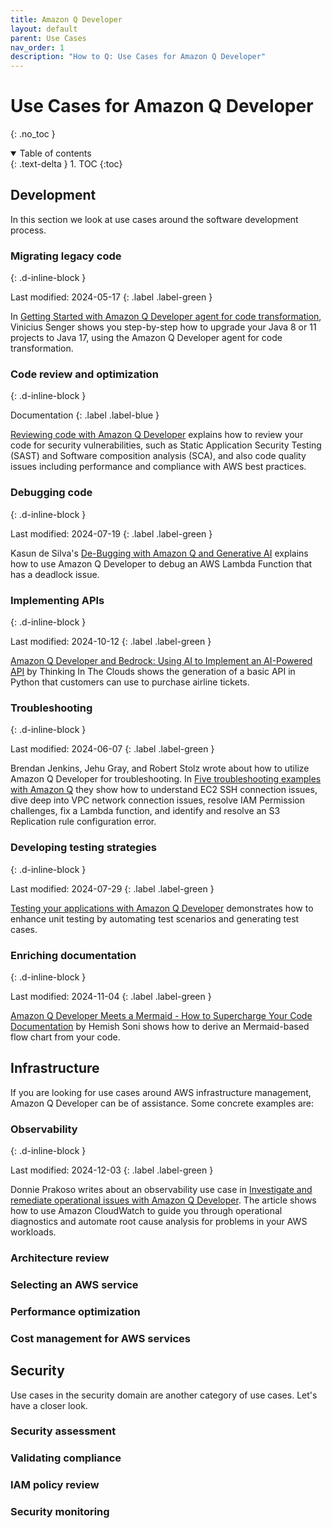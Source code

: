 ```yaml
---
title: Amazon Q Developer
layout: default
parent: Use Cases
nav_order: 1
description: "How to Q: Use Cases for Amazon Q Developer"
---
```


# Use Cases for Amazon Q Developer
{: .no_toc }

<details open markdown="block">
  <summary>
    Table of contents
  </summary>
  {: .text-delta }
1. TOC
{:toc}
</details>


## Development

In this section we look at use cases around the software development process.

### Migrating legacy code
{: .d-inline-block }

Last modified: 2024-05-17
{: .label .label-green }

In [Getting Started with Amazon Q Developer agent for code transformation](https://community.aws/content/2eVdhUJCeXdscDUnfGK4GpCZ6Ya/getting-started-with-amazon-q-developer-agent-for-code-transformation), Vinicius Senger shows you step-by-step
how to upgrade your Java 8 or 11 projects to Java 17, using the Amazon Q Developer
agent for code transformation.

### Code review and optimization
{: .d-inline-block }

Documentation
{: .label .label-blue }

[Reviewing code with Amazon Q Developer](https://docs.aws.amazon.com/amazonq/latest/qdeveloper-ug/code-reviews.html)
explains how to review your code for security vulnerabilities, such as
Static Application Security Testing (SAST) and Software composition analysis
(SCA), and also code quality issues including performance and compliance with
AWS best practices.

### Debugging code
{: .d-inline-block }

Last modified: 2024-07-19
{: .label .label-green }

Kasun de Silva's [De-Bugging with Amazon Q and Generative AI](https://community.aws/content/2jRYony3mzc0dLUW8z5bhlHTnCp/de-bugging-with-amazon-q-and-generative-ai)
explains how to use Amazon Q Developer to debug an AWS Lambda Function that has
a deadlock issue.

### Implementing APIs
{: .d-inline-block }

Last modified: 2024-10-12
{: .label .label-green }

[Amazon Q Developer and Bedrock: Using AI to Implement an AI-Powered API](https://medium.com/@thinkinginthecloudsproject/amazon-q-developer-and-bedrock-using-ai-to-implement-an-ai-powered-api-297eff6a1eca) by Thinking In The Clouds shows the
generation of a basic API in Python that customers can use to purchase airline
tickets.

###  Troubleshooting
{: .d-inline-block }

Last modified: 2024-06-07
{: .label .label-green }

Brendan Jenkins, Jehu Gray, and Robert Stolz wrote about how to utilize Amazon Q
Developer for troubleshooting. In [Five troubleshooting examples with Amazon
Q](https://aws.amazon.com/blogs/devops/five-troubleshooting-examples-with-amazon-q/)
they show how to understand EC2 SSH connection issues, dive deep into VPC network
connection issues, resolve IAM Permission challenges, fix a Lambda function, and
identify and resolve an S3 Replication rule configuration error.

### Developing testing strategies
{: .d-inline-block }

Last modified: 2024-07-29
{: .label .label-green }

[Testing your applications with Amazon Q Developer](https://aws.amazon.com/blogs/devops/testing-your-applications-with-amazon-q-developer/)
demonstrates how to enhance unit testing by automating test scenarios and 
generating test cases.

### Enriching documentation
{: .d-inline-block }

Last modified: 2024-11-04
{: .label .label-green }

[Amazon Q Developer Meets a Mermaid - How to Supercharge Your Code Documentation](https://community.aws/content/2mG5gGYZRzq0IC6Ksz1vSvv6JER/amazon-q-meets-a-mermaid-how-to-supercharge-your-code-documentation?lang=en) by Hemish Soni shows how to
derive an Mermaid-based flow chart from your code.

## Infrastructure

If you are looking for use cases around AWS infrastructure management, Amazon Q
Developer can be of assistance. Some concrete examples are:

### Observability
{: .d-inline-block }

Last modified: 2024-12-03
{: .label .label-green }

Donnie Prakoso writes about an observability use case in 
[Investigate and remediate operational issues with Amazon Q Developer](https://aws.amazon.com/blogs/aws/investigate-and-remediate-operational-issues-with-amazon-q-developer/). The article shows how to use Amazon CloudWatch to guide you 
through operational diagnostics and automate root cause analysis for problems 
in your AWS workloads.

### Architecture review

### Selecting an AWS service

### Performance optimization

### Cost management for AWS services



## Security

Use cases in the security domain are another category of use cases. Let's have
a closer look.

### Security assessment

### Validating compliance

### IAM policy review

### Security monitoring
